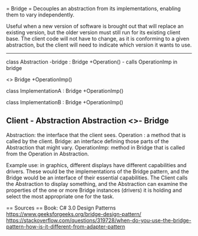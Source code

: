 = Bridge =
Decouples an abstraction from its implementations, enabling them to vary
independently.

Useful when a new version of software is brought out that will replace an
existing version, but the older version must still run for its existing client
base. The client code will not have to change, as it is conforming to a given
abstraction, but the client will need to indicate which version it wants to
use.

---------------------------------------------------
class Abstraction
  -bridge : Bridge
  +Operation() - calls OperationImp in bridge

<<interface>>
Bridge
  +OperationImp()

class ImplementationA : Bridge
  +OperationImp()

class ImplementationB : Bridge
  +OperationImp()

Client - Abstraction
Abstraction <>- Bridge
---------------------------------------------------

Abstraction: the interface that the client sees.
Operation : a method that is called by the client.
Bridge: an interface defining those parts of the Abstraction that might vary.
OperationImp: method in Bridge that is called from the Operation in
Abstraction.

Example use: in graphics, different displays have different capabilities and
drivers. These would be the implementations of the Bridge pattern, and the
Bridge would be an interface of their essential capabilities. The Client calls
the Abstraction to display something, and the Abstraction can examine the
properties of the one or more Bridge instances (drivers) it is holding and
select the most appropriate one for the task.


== Sources ==
Book: C# 3.0 Design Patterns
https://www.geeksforgeeks.org/bridge-design-pattern/
https://stackoverflow.com/questions/319728/when-do-you-use-the-bridge-pattern-how-is-it-different-from-adapter-pattern
